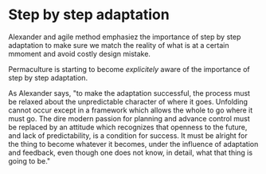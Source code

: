 # Step by step adaptation

Alexander and agile method emphasiez the importance of step by step adaptation to make sure we match the reality of what is at a certain mmoment and avoid costly design mistake.

Permaculture is starting to become _explicitely_ aware of the importance of step by step adaptation.

As Alexander says, "to make the adaptation successful, the process must be relaxed about the unpredictable character of where it goes. Unfolding cannot occur except in a framework which allows the whole to go where it must go. The dire modern passion for planning and advance control must be replaced by an attitude which recognizes that openness to the future, and lack of predictability, is a condition for success. It must be alright for the thing to become whatever it becomes, under the influence of adaptation and feedback, even though one does not know, in detail, what that thing is going to be."
